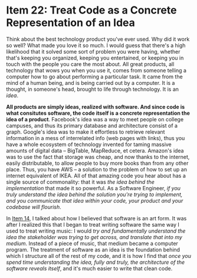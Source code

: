 # Item 22: Treat Code as a Concrete Representation of an Idea

Think about the best technology product you've ever used. Why did it work so well? What made you love it so much.
I would guess that there's a high likelihood that it solved some sort of problem you were having, whether that's
keeping you organized, keeping you entertained, or keeping you in touch with the people you care the most about. All
great products, all technology that wows you when you use it, comes from someone telling a computer how to go about
performing a particular task. It came from the mind of a human being, and is being carried out by a computer. It is a
thought, in someone's head, brought to life through technology. It is an _idea_.

**All products are simply ideas, realized with software. And since code is what consitutes software, the code itself
is a concrete representation the idea of a product**. Facebook's idea was a way to meet people on college campuses,
and thus its primary database and architecture consist of a graph. Google's idea was to make it effortless to
retrieve relevant information in a mess of interrelated info (web pages with links), thus you have a whole ecosystem of technology invented for taming massive amounts of digital data – BigTable, MapReduce, et cetera.
Amazon's idea was to use the fact that storage was cheap, and now thanks to the internet, easily distributable, to
allow people to buy more books than from any other place. Thus, you have AWS – a solution to the problem of how to
set up an internet equivalent of IKEA. All of that amazing code you hear about has a single source of commonality:
that it was _the idea behind the implementation_ that made it so powerful. As a Software Engineer, _if you truly
understand the idea behind the solution you're trying to implement, and you communicate that idea within your code,
your product and your codebase will flourish_.

In [Item 14](./item-14-art.md), I talked about how I believed that software is an art form. It was after I realized
this that I began to treat writing software the same way I used to treat writing music: I would _try and
fundamentally understand the idea the stakeholder was trying to get across, and translate that into my
medium_. Instead of a piece of music, that medium became a computer program. The treatment of software as an
idea is the foundation behind which I structure all of the rest of my code, and it is how I find that _once you spend
time understanding the idea, fully and truly, the architecture of the software reveals itself_, and it's much easier
to write that clean code.
